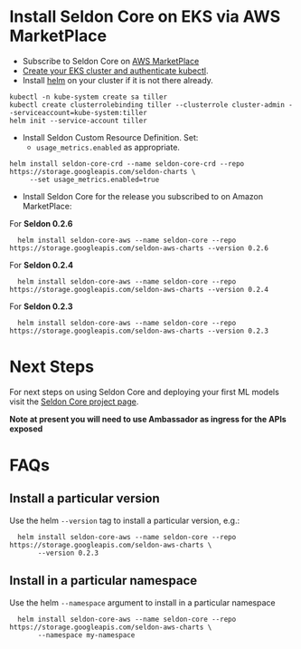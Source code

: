 # Install Seldon Core on EKS via AWS MarketPlace

 * Subscribe to Seldon Core on [AWS MarketPlace](https://aws.amazon.com/marketplace/seller-profile?id=cec67450-7a7e-43d5-8e5f-61e94e7c9e03&ref=dtl_B07KCNBCHV)
 * [Create your EKS cluster and authenticate kubectl](https://docs.aws.amazon.com/eks/latest/userguide/getting-started.html).
 * Install [helm](https://docs.helm.sh/) on your cluster if it is not there already.
 ```
 kubectl -n kube-system create sa tiller
 kubectl create clusterrolebinding tiller --clusterrole cluster-admin --serviceaccount=kube-system:tiller
 helm init --service-account tiller
 ```
 * Install Seldon Custom Resource Definition. Set:
    * ```usage_metrics.enabled``` as appropriate.
    
```
helm install seldon-core-crd --name seldon-core-crd --repo https://storage.googleapis.com/seldon-charts \
     --set usage_metrics.enabled=true
```
 
 * Install Seldon Core for the release you subscribed to on Amazon MarketPlace:

For **Seldon 0.2.6**

 ```
   helm install seldon-core-aws --name seldon-core --repo https://storage.googleapis.com/seldon-aws-charts --version 0.2.6
 ```

For **Seldon 0.2.4**

 ```
   helm install seldon-core-aws --name seldon-core --repo https://storage.googleapis.com/seldon-aws-charts --version 0.2.4
 ```


For **Seldon 0.2.3**

 ```
   helm install seldon-core-aws --name seldon-core --repo https://storage.googleapis.com/seldon-aws-charts --version 0.2.3
 ```

# Next Steps

For next steps on using Seldon Core and deploying your first ML models visit the [Seldon Core project page](https://github.com/SeldonIO/seldon-core).

**Note at present you will need to use Ambassador as ingress for the APIs exposed**

# FAQs

## Install a particular version

Use the helm ```--version``` tag to install a particular version, e.g.:

 ```
   helm install seldon-core-aws --name seldon-core --repo https://storage.googleapis.com/seldon-aws-charts \
        --version 0.2.3
 ```

## Install in a particular namespace

Use the helm ```--namespace``` argument to install in a particular namespace


 ```
   helm install seldon-core-aws --name seldon-core --repo https://storage.googleapis.com/seldon-aws-charts \
        --namespace my-namespace
 ```
